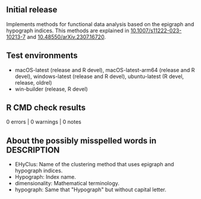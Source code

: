 ## Initial release

Implements methods for functional data analysis based on the epigraph and hypograph indices. This methods are explained in [10.1007/s11222-023-10213-7](https://doi.org/10.1007/s11222-023-10213-7) and [10.48550/arXiv.2307.16720](https://doi.org/10.48550/arXiv.2307.16720).

## Test environments

-   macOS-latest (release and R devel), macOS-latest-arm64 (release and R devel), windows-latest (release and R devel), ubuntu-latest (R devel, release, oldrel)
-   win-builder (release, R devel)

## R CMD check results

0 errors | 0 warnings | 0 notes

## About the possibly misspelled words in DESCRIPTION

- EHyClus: Name of the clustering method that uses epigraph and hypograph indices.
- Hypograph: Index name.
- dimensionality: Mathematical terminology.
- hypograph: Same that "Hypograph" but without capital letter.
